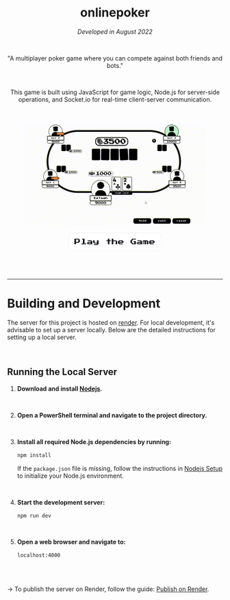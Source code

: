 <div align="center">

# onlinepoker

*Developed in August 2022*

<br>

"A multiplayer poker game where you can compete against both friends and bots." 

<br>

This game is built using JavaScript for game logic, Node.js for server-side operations, and Socket.io for real-time client-server communication.

<br>

![Gameplay](./docs/github-assets/gameplay.gif)

<a href="https://onlinepoker.onrender.com/"> <img src="./docs/github-assets/play-button/play-button.png" height=43 hspace=1> </a>

<br>
<br>

</div>

---

# Building and Development

The server for this project is hosted on [render](https://dashboard.render.com/). For local development, it's advisable to set up a server locally. Below are the detailed instructions for setting up a local server.

<br>


## Running the Local Server

1. **Download and install [Nodejs](https://nodejs.org/en).** 

<br>

2. **Open a PowerShell terminal and navigate to the project directory.**

<br>

3. **Install all required Node.js dependencies by running:**
    ```bash
    npm install
    ```
    If the `package.json` file is missing, follow the instructions in [Nodejs Setup](./docs/documentation/nodejs-setup.md) to initialize your Node.js environment.

<br>

4. **Start the development server:**
    ```bash
    npm run dev
    ```

<br>

5. **Open a web browser and navigate to:**
    ```bash
    localhost:4000
    ```

<br>
<br>

-> To publish the server on Render, follow the guide: [Publish on Render](./docs/documentation/publish-on-render.md).
